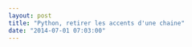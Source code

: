 ```yaml
---
layout: post
title: "Python, retirer les accents d'une chaine"
date: "2014-07-01 07:03:00"
---
```

<script src="http://pastebin.com/embed_js.php?i=5ZFH3NKi"></script>

<div style="height: 0; overflow: hidden;">python accent accents retirer supprimer unicode unicodedata
</div>
